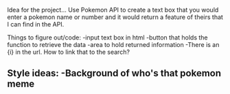Idea for the project...
Use Pokemon API to create a text box that you would enter a pokemon name or number and it would return a feature of theirs that I can find in the API.

Things to figure out/code:
-input text box in html
-button that holds the function to retrieve the data
-area to hold returned information
-There is an {i} in the url. How to link that to the search?


Style ideas:
-Background of who's that pokemon meme
-